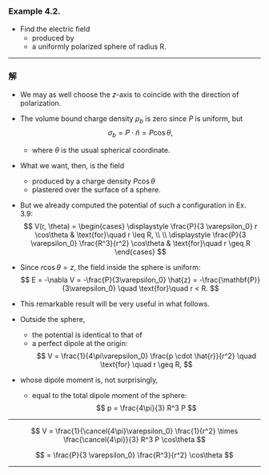 ### Example 4.2. 

- Find the electric ﬁeld 
  - produced by 
  - a uniformly polarized sphere of radius R.

---

### 解

- We may as well choose the $z$-axis to coincide with the direction of polarization. 
- The volume bound charge density $\rho_b$ is zero since $P$ is uniform, but  
$$
\sigma_b = P \cdot \hat{n} = P \cos\theta,
$$

  - where $\theta$ is the usual spherical coordinate. 
- What we want, then, is the field 
  - produced by a charge density $P \cos\theta$ 
  - plastered over the surface of a sphere. 
- But we already computed the potential of such a configuration in Ex. 3.9:
$$
V(r, \theta) =
\begin{cases} 
\displaystyle \frac{P}{3 \varepsilon_0} r \cos\theta & \text{for}\quad r \leq R, 
\\
\\
\displaystyle \frac{P}{3 \varepsilon_0} \frac{R^3}{r^2} \cos\theta & \text{for}\quad r \geq R
\end{cases}
$$


- Since $r \cos\theta = z$, the field inside the sphere is uniform:
$$
E = -\nabla V = -\frac{P}{3\varepsilon_0} \hat{z} = -\frac{\mathbf{P}}{3\varepsilon_0} \quad \text{for}\quad r < R.
$$

- This remarkable result will be very useful in what follows. 
- Outside the sphere, 
  - the potential is identical to that of 
  - a perfect dipole at the origin:
$$
V = \frac{1}{4\pi\varepsilon_0} \frac{p \cdot \hat{r}}{r^2} \quad \text{for} \quad  r \geq R,
$$

- whose dipole moment is, not surprisingly, 
  - equal to the total dipole moment of the sphere:
$$
p = \frac{4\pi}{3} R^3 P
$$

---

$$
V = \frac{1}{\cancel{4\pi}\varepsilon_0} \frac{1}{r^2} \times \frac{\cancel{4\pi}}{3}  R^3 P \cos\theta
$$

$$
= \frac{P}{3 \varepsilon_0} \frac{R^3}{r^2} \cos\theta
$$


---

